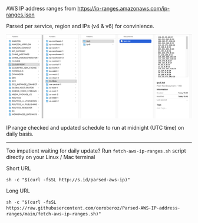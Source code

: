 AWS IP address ranges from https://ip-ranges.amazonaws.com/ip-ranges.json

Parsed per service, region and IPs (v4 & v6) for convinience.

![alt text](https://github.com/ceroberoz/Parsed-AWS-IP-address-ranges/blob/main/sample-output.png?raw=true)

IP range checked and updated schedule to run at midnight (UTC time) on daily basis.

---

Too impatient waiting for daily update? Run `fetch-aws-ip-ranges.sh` script directly on your Linux / Mac terminal

Short URL
```
sh -c "$(curl -fsSL http://s.id/parsed-aws-ip)"
```

Long URL

```   
sh -c "$(curl -fsSL https://raw.githubusercontent.com/ceroberoz/Parsed-AWS-IP-address-ranges/main/fetch-aws-ip-ranges.sh)"
```

